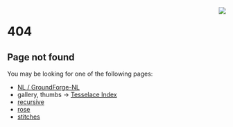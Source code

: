 <img src="/GroundForge/help/bloopers/tipped-over.png" style="float:right">

404
===

Page not found
--------------

<p id="fallBack" style="display: none">
You seem have followed an old link, you can try to recover the defined pattern:
<a href="https://github.com/d-bl/GroundForge/releases/download/2019-Q1/GroundForge-pages.zip"
>download</a>
release 2019&ndash;Q1, unzip, open the <code>docs/index.html</code> file in your browser
and copy-paste the following text at the end of the address:
<br>
<input type="text" value="" id="toWayBack" style="width: 100%"/>
</p>
<script>
  var args = window.location.href.replace(/[^?]+/,"")
  document.getElementById("toWayBack").value = args
  if (args && args.trim() != "")
    document.getElementById("fallBack").style = "display:block"
</script>
You may be looking for one of the following pages:

* [NL / GroundForge-NL](/GroundForge/help/NL.pdf)
* gallery, thumbs -> [Tesselace Index](/GroundForge/help/TesseLace-Index)
* [recursive](/GroundForge/tiles)
* [rose](/GroundForge/sheet.html?patch=5831%20-4-7;bricks&patch=-437%2034-7;bricks&patch=4830%20--77;bricks)
* [stitches](/GroundForge/help/Tiles#choose-stitches)

